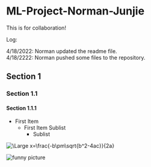 # ML-Project-Norman-Junjie
This is for collaboration!

Log:

4/18/2022: Norman updated the readme file.  
4/18/2222: Norman pushed some files to the repository.


## Section 1

### Section 1.1

#### Section 1.1.1

- First Item
  - First Item Sublist
    - Sublist

<img src="https://latex.codecogs.com/svg.latex?\Large&space;x=\frac{-b\pm\sqrt{b^2-4ac}}{2a}" title="\Large x=\frac{-b\pm\sqrt{b^2-4ac}}{2a}" />

![funny picture](https://m.economictimes.com/thumb/msid-88176845,width-1200,height-900,resizemode-4,imgsize-81188/google-india.jpg)
